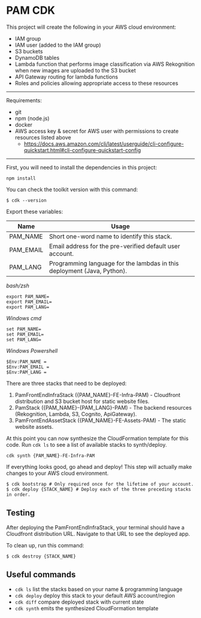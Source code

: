 # PAM CDK

This project will create the following in your AWS cloud environment:

- IAM group
- IAM user (added to the IAM group)
- S3 buckets
- DynamoDB tables
- Lambda function that performs image classification via AWS Rekognition when new images are uploaded to the S3 bucket
- API Gateway routing for lambda functions
- Roles and policies allowing appropriate access to these resources

---

Requirements:

- git
- npm (node.js)
- docker
- AWS access key & secret for AWS user with permissions to create resources listed above
  - https://docs.aws.amazon.com/cli/latest/userguide/cli-configure-quickstart.html#cli-configure-quickstart-config

---

First, you will need to install the dependencies in this project:

```
npm install
```

You can check the toolkit version with this command:

```
$ cdk --version
```

Export these variables:

| Name      | Usage                                                                   |
| --------- | ----------------------------------------------------------------------- |
| PAM_NAME  | Short one-word name to identify this stack.                             |
| PAM_EMAIL | Email address for the pre-verified default user account.                |
| PAM_LANG  | Programming language for the lambdas in this deployment (Java, Python). |

_bash/zsh_

```
export PAM_NAME=
export PAM_EMAIL=
export PAM_LANG=
```

_Windows cmd_

```
set PAM_NAME=
set PAM_EMAIL=
set PAM_LANG=
```

_Windows Powershell_

```
$Env:PAM_NAME =
$Env:PAM_EMAIL =
$Env:PAM_LANG =
```

There are three stacks that need to be deployed:
1. PamFrontEndInfraStack ({PAM_NAME}-FE-Infra-PAM) - Cloudfront distribution and S3 bucket host for static website files.
2. PamStack ({PAM_NAME}-{PAM_LANG}-PAM) - The backend resources (Rekognition, Lambda, S3, Cognito, ApiGateway).
3. PamFrontEndAssetStack ({PAM_NAME}-FE-Assets-PAM) - The static website assets.


At this point you can now synthesize the CloudFormation template for this code. Run `cdk ls` to see
a list of available stacks to synth/deploy.

```
cdk synth {PAM_NAME}-FE-Infra-PAM
```

If everything looks good, go ahead and deploy! This step will actually make
changes to your AWS cloud environment.

```
$ cdk bootstrap # Only required once for the lifetime of your account.
$ cdk deploy {STACK_NAME} # Deploy each of the three preceding stacks in order.
```

## Testing

After deploying the PamFrontEndInfraStack, your terminal should have a Cloudfront distribution URL.
Navigate to that URL to see the deployed app.

To clean up, run this command:

```
$ cdk destroy {STACK_NAME}
```

## Useful commands

- `cdk ls` list the stacks based on your name & programming language
- `cdk deploy` deploy this stack to your default AWS account/region
- `cdk diff` compare deployed stack with current state
- `cdk synth` emits the synthesized CloudFormation template
